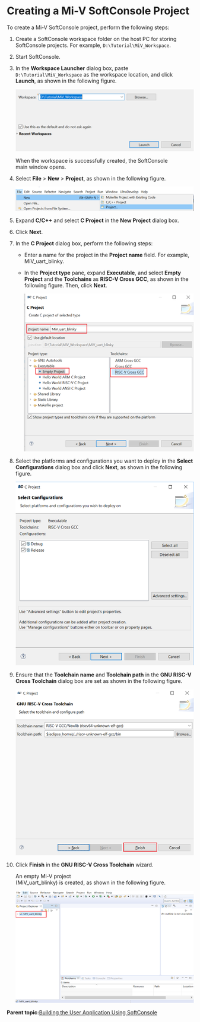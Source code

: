 # Creating a Mi-V SoftConsole Project

To create a Mi-V SoftConsole project, perform the following steps:

1.  Create a SoftConsole workspace folder on the host PC for storing SoftConsole projects. For example, `D:\Tutorial\MiV_Workspace`.
2.  Start SoftConsole.
3.  In the **Workspace Launcher** dialog box, paste `D:\Tutorial\MiV_Workspace` as the workspace location, and click **Launch**, as shown in the following figure.

    ![](GUID-543E2128-42C0-40E6-9BB9-426484DF9826-low.png "Workspace Launcher")

    When the workspace is successfully created, the SoftConsole<br /> main window opens.

4.  Select **File** &gt; **New** &gt; **Project**, as shown in the following figure.

    ![](GUID-D4E1AC16-268A-4ACC-B9B2-738AD707F95E-low.png "New C Project Creation")

5.  Expand **C/C++** and select **C Project** in the **New Project** dialog box.
6.  Click **Next**.
7.  In the **C Project** dialog box, perform the following steps:
    -   Enter a name for the project in the **Project name** field. For example, MiV\_uart\_blinky.
    -   In the **Project type** pane, expand **Executable**, and select **Empty Project** and the **Toolchains** as **RISC-V Cross GCC**, as shown in the following figure. Then, click **Next**.

        ![](GUID-EBEC3F53-6074-4437-8FD0-8589724AFDBA-low.png "C Project Dialog Box")

8.  Select the platforms and configurations you want to deploy in the **Select Configurations** dialog box and click **Next**, as shown in the following figure.

    ![](GUID-33D62853-AB18-4FAD-90FB-3DC64FCBD1F6-low.png "Select Configurations Dialog Box")

9.  Ensure that the **Toolchain name** and **Toolchain path** in the **GNU RISC-V Cross Toolchain** dialog box are set as shown in the following figure.

    ![](GUID-D7CE5E84-F2A1-45F0-9435-37F0594BB076-low.png "GNU RISC-V Cross Toolchain")

10. Click **Finish** in the **GNU RISC-V Cross Toolchain** wizard.

    An empty Mi-V project<br /> \(MiV\_uart\_blinky\) is created, as shown in the following figure.

    ![](GUID-A98BEACA-BBA3-4C20-96B7-7915C597ED7A-low.png "Empty Mi-V Project")


**Parent topic:**[Building the User Application Using SoftConsole](GUID-C680D538-D263-4D33-B37A-DB0AD0011184.md)

